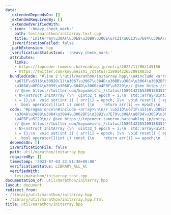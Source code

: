 ```yaml
---
data:
  _extendedDependsOn: []
  _extendedRequiredBy: []
  _extendedVerifiedWith:
  - icon: ':heavy_check_mark:'
    path: test/marathon/initarray.test.cpp
    title: "InitArray\u30AF\u30E9\u30B9\u306E\u7C21\u6613\u7684\u306A\u30C6\u30B9\u30C8"
  _isVerificationFailed: false
  _pathExtension: hpp
  _verificationStatusIcon: ':heavy_check_mark:'
  attributes:
    links:
    - https://topcoder-tomerun.hatenablog.jp/entry/2022/11/06/145156
    - https://twitter.com/koyumeishi_/status/1589142265209188352
  bundledCode: "#line 2 \"util/marathon/initarray.hpp\"\n#include <array>\n\n// \u521D\
    \u671F\u5316\u3092O(1)\u3067\u3067\u304D\u308B\u3084\u3064\u3002BFS\u3092\u7E70\
    \u308A\u8FD4\u3059\u3068\u304D\u306B\u4FBF\u5229\n// @see https://topcoder-tomerun.hatenablog.jp/entry/2022/11/06/145156\n\
    // @see https://twitter.com/koyumeishi_/status/1589142265209188352\ntemplate<int\
    \ N>\nstruct InitArray {\n  uint32_t epoch = 1;\n  std::array<uint32_t, N> arr\
    \ = {};\n  void set(int i) { arr[i] = epoch; }\n  void reset() { epoch++; }\n\
    \  bool operator[](int i) const {\n    return arr[i] == epoch;\n  }\n};\n"
  code: "#pragma once\n#include <array>\n\n// \u521D\u671F\u5316\u3092O(1)\u3067\u3067\
    \u304D\u308B\u3084\u3064\u3002BFS\u3092\u7E70\u308A\u8FD4\u3059\u3068\u304D\u306B\
    \u4FBF\u5229\n// @see https://topcoder-tomerun.hatenablog.jp/entry/2022/11/06/145156\n\
    // @see https://twitter.com/koyumeishi_/status/1589142265209188352\ntemplate<int\
    \ N>\nstruct InitArray {\n  uint32_t epoch = 1;\n  std::array<uint32_t, N> arr\
    \ = {};\n  void set(int i) { arr[i] = epoch; }\n  void reset() { epoch++; }\n\
    \  bool operator[](int i) const {\n    return arr[i] == epoch;\n  }\n};"
  dependsOn: []
  isVerificationFile: false
  path: util/marathon/initarray.hpp
  requiredBy: []
  timestamp: '2023-07-03 22:51:30+09:00'
  verificationStatus: LIBRARY_ALL_AC
  verifiedWith:
  - test/marathon/initarray.test.cpp
documentation_of: util/marathon/initarray.hpp
layout: document
redirect_from:
- /library/util/marathon/initarray.hpp
- /library/util/marathon/initarray.hpp.html
title: util/marathon/initarray.hpp
---
```

